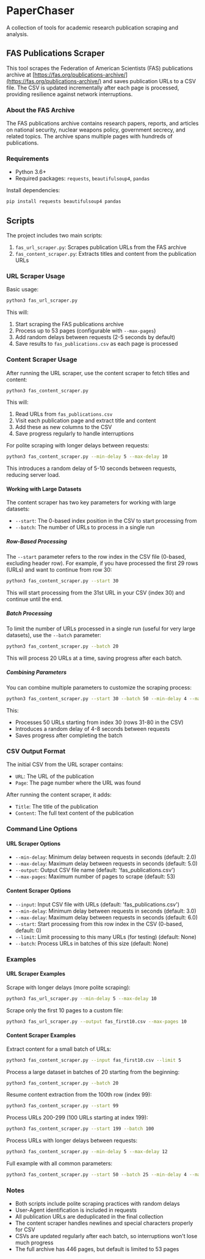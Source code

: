 # PaperChaser

A collection of tools for academic research publication scraping and analysis.

## FAS Publications Scraper

This tool scrapes the Federation of American Scientists (FAS) publications archive at [https://fas.org/publications-archive/](https://fas.org/publications-archive/) and saves publication URLs to a CSV file. The CSV is updated incrementally after each page is processed, providing resilience against network interruptions.

### About the FAS Archive

The FAS publications archive contains research papers, reports, and articles on national security, nuclear weapons policy, government secrecy, and related topics. The archive spans multiple pages with hundreds of publications.

### Requirements

- Python 3.6+
- Required packages: `requests`, `beautifulsoup4`, `pandas`

Install dependencies:

```bash
pip install requests beautifulsoup4 pandas
```

## Scripts

The project includes two main scripts:

1. `fas_url_scraper.py`: Scrapes publication URLs from the FAS archive
2. `fas_content_scraper.py`: Extracts titles and content from the publication URLs

### URL Scraper Usage

Basic usage:

```bash
python3 fas_url_scraper.py
```

This will:
1. Start scraping the FAS publications archive
2. Process up to 53 pages (configurable with `--max-pages`)
3. Add random delays between requests (2-5 seconds by default)
4. Save results to `fas_publications.csv` as each page is processed

### Content Scraper Usage

After running the URL scraper, use the content scraper to fetch titles and content:

```bash
python3 fas_content_scraper.py
```

This will:
1. Read URLs from `fas_publications.csv`
2. Visit each publication page and extract title and content
3. Add these as new columns to the CSV
4. Save progress regularly to handle interruptions

For polite scraping with longer delays between requests:

```bash
python3 fas_content_scraper.py --min-delay 5 --max-delay 10
```

This introduces a random delay of 5-10 seconds between requests, reducing server load.

#### Working with Large Datasets

The content scraper has two key parameters for working with large datasets:

- `--start`: The 0-based index position in the CSV to start processing from
- `--batch`: The number of URLs to process in a single run

##### Row-Based Processing

The `--start` parameter refers to the row index in the CSV file (0-based, excluding header row). For example, if you have processed the first 29 rows (URLs) and want to continue from row 30:

```bash
python3 fas_content_scraper.py --start 30
```

This will start processing from the 31st URL in your CSV (index 30) and continue until the end.

##### Batch Processing

To limit the number of URLs processed in a single run (useful for very large datasets), use the `--batch` parameter:

```bash
python3 fas_content_scraper.py --batch 20
```

This will process 20 URLs at a time, saving progress after each batch. 

##### Combining Parameters

You can combine multiple parameters to customize the scraping process:

```bash
python3 fas_content_scraper.py --start 30 --batch 50 --min-delay 4 --max-delay 8
```

This:
- Processes 50 URLs starting from index 30 (rows 31-80 in the CSV)
- Introduces a random delay of 4-8 seconds between requests
- Saves progress after completing the batch

### CSV Output Format

The initial CSV from the URL scraper contains:
- `URL`: The URL of the publication
- `Page`: The page number where the URL was found

After running the content scraper, it adds:
- `Title`: The title of the publication
- `Content`: The full text content of the publication

### Command Line Options

#### URL Scraper Options
- `--min-delay`: Minimum delay between requests in seconds (default: 2.0)
- `--max-delay`: Maximum delay between requests in seconds (default: 5.0)
- `--output`: Output CSV file name (default: 'fas_publications.csv')
- `--max-pages`: Maximum number of pages to scrape (default: 53)

#### Content Scraper Options
- `--input`: Input CSV file with URLs (default: 'fas_publications.csv')
- `--min-delay`: Minimum delay between requests in seconds (default: 3.0)
- `--max-delay`: Maximum delay between requests in seconds (default: 6.0)
- `--start`: Start processing from this row index in the CSV (0-based, default: 0)
- `--limit`: Limit processing to this many URLs (for testing) (default: None)
- `--batch`: Process URLs in batches of this size (default: None)

### Examples

#### URL Scraper Examples

Scrape with longer delays (more polite scraping):

```bash
python3 fas_url_scraper.py --min-delay 5 --max-delay 10
```

Scrape only the first 10 pages to a custom file:

```bash
python3 fas_url_scraper.py --output fas_first10.csv --max-pages 10
```

#### Content Scraper Examples

Extract content for a small batch of URLs:

```bash
python3 fas_content_scraper.py --input fas_first10.csv --limit 5
```

Process a large dataset in batches of 20 starting from the beginning:

```bash
python3 fas_content_scraper.py --batch 20
```

Resume content extraction from the 100th row (index 99):

```bash
python3 fas_content_scraper.py --start 99
```

Process URLs 200-299 (100 URLs starting at index 199):

```bash
python3 fas_content_scraper.py --start 199 --batch 100
```

Process URLs with longer delays between requests:

```bash
python3 fas_content_scraper.py --min-delay 5 --max-delay 12
```

Full example with all common parameters:

```bash
python3 fas_content_scraper.py --start 50 --batch 25 --min-delay 4 --max-delay 8 --input fas_publications.csv
```

### Notes

- Both scripts include polite scraping practices with random delays
- User-Agent identification is included in requests
- All publication URLs are deduplicated in the final collection
- The content scraper handles newlines and special characters properly for CSV
- CSVs are updated regularly after each batch, so interruptions won't lose much progress
- The full archive has 446 pages, but default is limited to 53 pages

